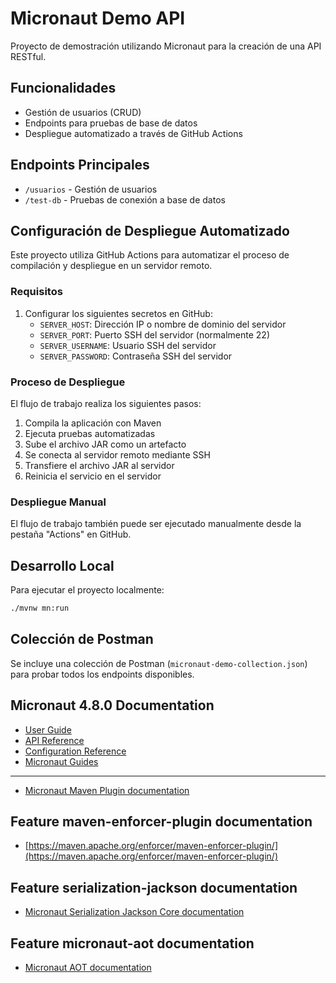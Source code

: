# Micronaut Demo API

Proyecto de demostración utilizando Micronaut para la creación de una API RESTful.

## Funcionalidades

- Gestión de usuarios (CRUD)
- Endpoints para pruebas de base de datos
- Despliegue automatizado a través de GitHub Actions

## Endpoints Principales

- `/usuarios` - Gestión de usuarios
- `/test-db` - Pruebas de conexión a base de datos

## Configuración de Despliegue Automatizado

Este proyecto utiliza GitHub Actions para automatizar el proceso de compilación y despliegue en un servidor remoto.

### Requisitos

1. Configurar los siguientes secretos en GitHub:
   - `SERVER_HOST`: Dirección IP o nombre de dominio del servidor
   - `SERVER_PORT`: Puerto SSH del servidor (normalmente 22)
   - `SERVER_USERNAME`: Usuario SSH del servidor
   - `SERVER_PASSWORD`: Contraseña SSH del servidor

### Proceso de Despliegue

El flujo de trabajo realiza los siguientes pasos:

1. Compila la aplicación con Maven
2. Ejecuta pruebas automatizadas
3. Sube el archivo JAR como un artefacto
4. Se conecta al servidor remoto mediante SSH
5. Transfiere el archivo JAR al servidor
6. Reinicia el servicio en el servidor

### Despliegue Manual

El flujo de trabajo también puede ser ejecutado manualmente desde la pestaña "Actions" en GitHub.

## Desarrollo Local

Para ejecutar el proyecto localmente:

```bash
./mvnw mn:run
```

## Colección de Postman

Se incluye una colección de Postman (`micronaut-demo-collection.json`) para probar todos los endpoints disponibles.

## Micronaut 4.8.0 Documentation

- [User Guide](https://docs.micronaut.io/4.8.0/guide/index.html)
- [API Reference](https://docs.micronaut.io/4.8.0/api/index.html)
- [Configuration Reference](https://docs.micronaut.io/4.8.0/guide/configurationreference.html)
- [Micronaut Guides](https://guides.micronaut.io/index.html)

---

- [Micronaut Maven Plugin documentation](https://micronaut-projects.github.io/micronaut-maven-plugin/latest/)

## Feature maven-enforcer-plugin documentation

- [https://maven.apache.org/enforcer/maven-enforcer-plugin/](https://maven.apache.org/enforcer/maven-enforcer-plugin/)

## Feature serialization-jackson documentation

- [Micronaut Serialization Jackson Core documentation](https://micronaut-projects.github.io/micronaut-serialization/latest/guide/)

## Feature micronaut-aot documentation

- [Micronaut AOT documentation](https://micronaut-projects.github.io/micronaut-aot/latest/guide/)


